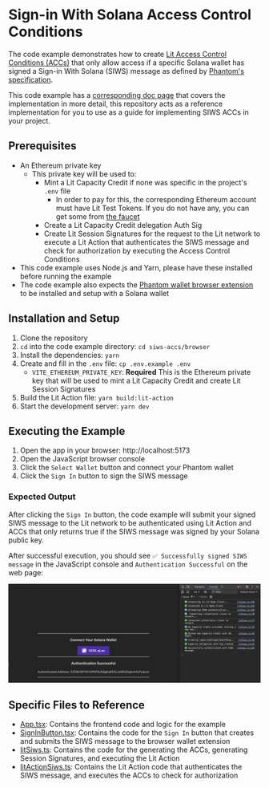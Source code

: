 # Sign-in With Solana Access Control Conditions

The code example demonstrates how to create [Lit Access Control Conditions (ACCs)](https://developer.litprotocol.com/sdk/access-control/evm/basic-examples) that only allow access if a specific Solana wallet has signed a Sign-in With Solana (SIWS) message as defined by [Phantom's specification](https://github.com/phantom/sign-in-with-solana/tree/main?tab=readme-ov-file).

This code example has a [corresponding doc page](https://developer.litprotocol.com/sdk/access-control/solana/siws-access-control) that covers the implementation in more detail, this repository acts as a reference implementation for you to use as a guide for implementing SIWS ACCs in your project.

## Prerequisites

- An Ethereum private key
  - This private key will be used to:
    - Mint a Lit Capacity Credit if none was specific in the project's `.env` file
      - In order to pay for this, the corresponding Ethereum account must have Lit Test Tokens. If you do not have any, you can get some from [the faucet](https://chronicle-yellowstone-faucet.getlit.dev/)
    - Create a Lit Capacity Credit delegation Auth Sig
    - Create Lit Session Signatures for the request to the Lit network to execute a Lit Action that authenticates the SIWS message and check for authorization by executing the Access Control Conditions
- This code example uses Node.js and Yarn, please have these installed before running the example
- The code example also expects the [Phantom wallet browser extension](https://chromewebstore.google.com/detail/phantom/bfnaelmomeimhlpmgjnjophhpkkoljpa?hl=en) to be installed and setup with a Solana wallet

## Installation and Setup

1. Clone the repository
2. `cd` into the code example directory: `cd siws-accs/browser`
3. Install the dependencies: `yarn`
4. Create and fill in the `.env` file: `cp .env.example .env`
   - `VITE_ETHEREUM_PRIVATE_KEY`: **Required** This is the Ethereum private key that will be used to mint a Lit Capacity Credit and create Lit Session Signatures
5. Build the Lit Action file: `yarn build:lit-action`
6. Start the development server: `yarn dev`

## Executing the Example

1. Open the app in your browser: http://localhost:5173
2. Open the JavaScript browser console
3. Click the `Select Wallet` button and connect your Phantom wallet
4. Click the `Sign In` button to sign the SIWS message

### Expected Output

After clicking the `Sign In` button, the code example will submit your signed SIWS message to the Lit network to be authenticated using Lit Action and ACCs that only returns true if the SIWS message was signed by your Solana public key.

After successful execution, you should see `✅ Successfully signed SIWS message` in the JavaScript console and `Authentication Successful` on the web page:

![Successful execution](./static/successful-execution.png)

## Specific Files to Reference

- [App.tsx](./src/App.tsx): Contains the frontend code and logic for the example
- [SignInButton.tsx](./src/SignInButton.tsx): Contains the code for the `Sign In` button that creates and submits the SIWS message to the browser wallet extension
- [litSiws.ts](./src/litSiws.ts): Contains the code for the generating the ACCs, generating Session Signatures, and executing the Lit Action
- [litActionSiws.ts](./src/litActionSiws.ts): Contains the Lit Action code that authenticates the SIWS message, and executes the ACCs to check for authorization
